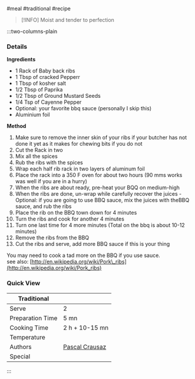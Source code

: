 #meal #traditional #recipe

> [!INFO]
> Moist and tender to perfection

:::two-columns-plain

### Details
**Ingredients**

- 1 Rack of Baby back ribs
- 1 Tbsp of cracked Pepperr
- 1 Tbsp of kosher salt
- 1/2 Tbsp of Paprika
- 1/2 Tbsp of Ground Mustard Seeds
- 1/4 Tsp of Cayenne Pepper
- Optional: your favorite bbq sauce (personally I skip this)
- Aluminium foil


**Method**

1. Make sure to remove the inner skin of your ribs if your butcher has not done it yet as it makes for chewing bits if you do not
2. Cut the Rack in two
3. Mix all the spices
4. Rub the ribs with the spices
5. Wrap each half rib rack in two layers of aluminum foil
6. Place the rack into a 350 F oven for about two hours (90 mms works was well if you are in a hurry)
7. When the ribs are about ready, pre-heat your BQQ on medium-high
8. When the ribs are done, un-wrap while carefully recover the juices - Optional: if you are going to use BBQ sauce, mix the juices with theBBQ sauce, and rub the ribs
9. Place the rib on the BBQ town down for 4 minutes
10. Turn the ribs and cook for another 4 minutes
11. Turn one last time for 4 more minutes (Total on the bbq is about 10-12 minutes)
12. Remove the ribs from the BBQ
13. Cut the ribs and serve, add more BBQ sauce if this is your thing

You may need to cook a tad more on the BBQ if you use sauce.  
see also: [http://en.wikipedia.org/wiki/Pork\_ribs](http://en.wikipedia.org/wiki/Pork_ribs)



### Quick View
| Traditional      |                                                |
| ---------------- | ---------------------------------------------- |
| Serve            | 2                                              |
| Preparation Time | 5 mn                                           |
| Cooking Time     | 2 h + 10-15 mn                                 |
| Temperature      |                                                |
| Authors          | [Pascal Crausaz](mailto:pascal@askpascal.com)  |
| Special          |                                                |

:::

